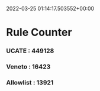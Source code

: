 2022-03-25 01:14:17.503552+00:00
# Rule Counter 
 ### UCATE : 449128

 ### Veneto : 16423

 ### Allowlist : 13921